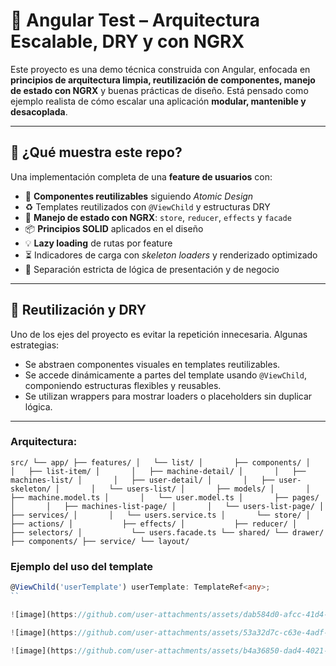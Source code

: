 # 🧠 Angular Test – Arquitectura Escalable, DRY y con NGRX

Este proyecto es una demo técnica construida con Angular, enfocada en **principios de arquitectura limpia, reutilización de componentes, manejo de estado con NGRX** y buenas prácticas de diseño. Está pensado como ejemplo realista de cómo escalar una aplicación **modular, mantenible y desacoplada**.

---

## 🚀 ¿Qué muestra este repo?

Una implementación completa de una **feature de usuarios** con:

- 🧩 **Componentes reutilizables** siguiendo _Atomic Design_
- ♻️ Templates reutilizados con `@ViewChild` y estructuras DRY
- 🧠 **Manejo de estado con NGRX**: `store`, `reducer`, `effects` y `facade`
- 📦 **Principios SOLID** aplicados en el diseño
- 💡 **Lazy loading** de rutas por feature
- ⏳ Indicadores de carga con _skeleton loaders_ y renderizado optimizado
- 🔌 Separación estricta de lógica de presentación y de negocio

---

## 🧩 Reutilización y DRY

Uno de los ejes del proyecto es evitar la repetición innecesaria. Algunas estrategias:

- Se abstraen componentes visuales en templates reutilizables.
- Se accede dinámicamente a partes del template usando `@ViewChild`, componiendo estructuras flexibles y reusables.
- Se utilizan wrappers para mostrar loaders o placeholders sin duplicar lógica.

---

### Arquitectura:

`src/
└── app/
    ├── features/
    │   └── list/
    │       ├── components/
    │       │   ├── list-item/
    │       │   ├── machine-detail/
    │       │   ├── machines-list/
    │       │   ├── user-detail/
    │       │   ├── user-skeleton/
    │       │   └── users-list/
    │       ├── models/
    │       │   ├── machine.model.ts
    │       │   └── user.model.ts
    │       ├── pages/
    │       │   ├── machines-list-page/
    │       │   └── users-list-page/
    │       ├── services/
    │       │   └── users.service.ts
    │       └── store/
    │           ├── actions/
    │           ├── effects/
    │           ├── reducer/
    │           ├── selectors/
    │           └── users.facade.ts
    └── shared/
        └── drawer/
            ├── components/
            ├── service/
            └── layout/`


### Ejemplo del uso del template

```ts
@ViewChild('userTemplate') userTemplate: TemplateRef<any>;
``

![image](https://github.com/user-attachments/assets/dab584d0-afcc-41d4-ab98-69ee2693006d)

![image](https://github.com/user-attachments/assets/53a32d7c-c63e-4adf-a1ca-e49b944868c9)

![image](https://github.com/user-attachments/assets/b4a36850-dad4-4021-8100-071ff48dfba9)

